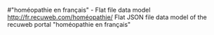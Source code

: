 #"homéopathie en français" - Flat file data model
http://fr.recuweb.com/homéopathie/
Flat JSON file data model of the recuweb portal "homéopathie en français"
